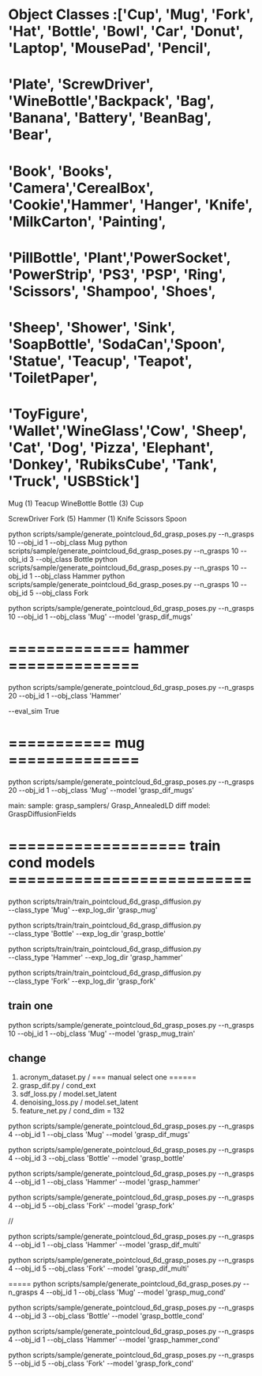 
# Object Classes :['Cup', 'Mug', 'Fork', 'Hat', 'Bottle', 'Bowl', 'Car', 'Donut', 'Laptop', 'MousePad', 'Pencil',
# 'Plate', 'ScrewDriver', 'WineBottle','Backpack', 'Bag', 'Banana', 'Battery', 'BeanBag', 'Bear',
# 'Book', 'Books', 'Camera','CerealBox', 'Cookie','Hammer', 'Hanger', 'Knife', 'MilkCarton', 'Painting',
# 'PillBottle', 'Plant','PowerSocket', 'PowerStrip', 'PS3', 'PSP', 'Ring', 'Scissors', 'Shampoo', 'Shoes',
# 'Sheep', 'Shower', 'Sink', 'SoapBottle', 'SodaCan','Spoon', 'Statue', 'Teacup', 'Teapot', 'ToiletPaper',
# 'ToyFigure', 'Wallet','WineGlass','Cow', 'Sheep', 'Cat', 'Dog', 'Pizza', 'Elephant', 'Donkey', 'RubiksCube', 'Tank', 'Truck', 'USBStick']



Mug (1)
Teacup
WineBottle
Bottle (3)
Cup


ScrewDriver
Fork (5)
Hammer (1)
Knife
Scissors
Spoon



python scripts/sample/generate_pointcloud_6d_grasp_poses.py --n_grasps 10 --obj_id 1 --obj_class Mug
python scripts/sample/generate_pointcloud_6d_grasp_poses.py --n_grasps 10 --obj_id 3 --obj_class Bottle
python scripts/sample/generate_pointcloud_6d_grasp_poses.py --n_grasps 10 --obj_id 1 --obj_class Hammer
python scripts/sample/generate_pointcloud_6d_grasp_poses.py --n_grasps 10 --obj_id 5 --obj_class Fork


python scripts/sample/generate_pointcloud_6d_grasp_poses.py --n_grasps 10 --obj_id 1 --obj_class 'Mug' --model 'grasp_dif_mugs'



# ============= hammer ==============
python scripts/sample/generate_pointcloud_6d_grasp_poses.py --n_grasps 20 --obj_id 1 --obj_class 'Hammer' 


--eval_sim True

# =========== mug ==============
python scripts/sample/generate_pointcloud_6d_grasp_poses.py --n_grasps 20 --obj_id 1 --obj_class 'Mug' --model 'grasp_dif_mugs'





main: 
sample: grasp_samplers/ Grasp_AnnealedLD
diff model: GraspDiffusionFields



# =================== train cond models ==========================
python scripts/train/train_pointcloud_6d_grasp_diffusion.py \
--class_type 'Mug' --exp_log_dir 'grasp_mug'

python scripts/train/train_pointcloud_6d_grasp_diffusion.py \
--class_type 'Bottle' --exp_log_dir 'grasp_bottle'

python scripts/train/train_pointcloud_6d_grasp_diffusion.py \
--class_type 'Hammer' --exp_log_dir 'grasp_hammer'

python scripts/train/train_pointcloud_6d_grasp_diffusion.py \
--class_type 'Fork' --exp_log_dir 'grasp_fork'

## train one

python scripts/sample/generate_pointcloud_6d_grasp_poses.py --n_grasps 10 --obj_id 1 --obj_class 'Mug' --model 'grasp_mug_train'

## change
1. acronym_dataset.py / === manual select one ======
2. grasp_dif.py / cond_ext
3. sdf_loss.py / model.set_latent                                                           
4. denoising_loss.py / model.set_latent
5. feature_net.py / cond_dim = 132



python scripts/sample/generate_pointcloud_6d_grasp_poses.py --n_grasps 4 --obj_id 1 --obj_class 'Mug' --model 'grasp_dif_mugs'

python scripts/sample/generate_pointcloud_6d_grasp_poses.py --n_grasps 4 --obj_id 3 --obj_class 'Bottle' --model 'grasp_bottle'

python scripts/sample/generate_pointcloud_6d_grasp_poses.py --n_grasps 4 --obj_id 1 --obj_class 'Hammer' --model 'grasp_hammer'

python scripts/sample/generate_pointcloud_6d_grasp_poses.py --n_grasps 4 --obj_id 5 --obj_class 'Fork' --model 'grasp_fork'

//

python scripts/sample/generate_pointcloud_6d_grasp_poses.py --n_grasps 4 --obj_id 1 --obj_class 'Hammer' --model 'grasp_dif_multi'

python scripts/sample/generate_pointcloud_6d_grasp_poses.py --n_grasps 4 --obj_id 5 --obj_class 'Fork' --model 'grasp_dif_multi'

=====
python scripts/sample/generate_pointcloud_6d_grasp_poses.py --n_grasps 4 --obj_id 1 --obj_class 'Mug' --model 'grasp_mug_cond'

python scripts/sample/generate_pointcloud_6d_grasp_poses.py --n_grasps 4 --obj_id 3 --obj_class 'Bottle' --model 'grasp_bottle_cond'

python scripts/sample/generate_pointcloud_6d_grasp_poses.py --n_grasps 4 --obj_id 1 --obj_class 'Hammer' --model 'grasp_hammer_cond'

python scripts/sample/generate_pointcloud_6d_grasp_poses.py --n_grasps 5 --obj_id 5 --obj_class 'Fork' --model 'grasp_fork_cond'


